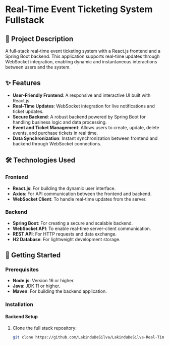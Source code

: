 # Real-Time Event Ticketing System Fullstack

## 📖 Project Description
A full-stack real-time event ticketing system with a React.js frontend and a Spring Boot backend. This application supports real-time updates through WebSocket integration, enabling dynamic and instantaneous interactions between users and the system.

## ✨ Features
- **User-Friendly Frontend**: A responsive and interactive UI built with React.js.
- **Real-Time Updates**: WebSocket integration for live notifications and ticket updates.
- **Secure Backend**: A robust backend powered by Spring Boot for handling business logic and data processing.
- **Event and Ticket Management**: Allows users to create, update, delete events, and purchase tickets in real time.
- **Data Synchronization**: Instant synchronization between frontend and backend through WebSocket connections.

## 🛠️ Technologies Used
### Frontend
- **React.js**: For building the dynamic user interface.
- **Axios**: For API communication between the frontend and backend.
- **WebSocket Client**: To handle real-time updates from the server.

### Backend
- **Spring Boot**: For creating a secure and scalable backend.
- **WebSocket API**: To enable real-time server-client communication.
- **REST API**: For HTTP requests and data exchange.
- **H2 Database**: For lightweight development storage.

## 🚀 Getting Started
### Prerequisites
- **Node.js**: Version 16 or higher.
- **Java**: JDK 11 or higher.
- **Maven**: For building the backend application.

### Installation
#### Backend Setup
1. Clone the full stack repository:
   ```bash
   git clone https://github.com/LakinduDeSilva/LakinduDeSilva-Real-Time_Evet_Ticketing_System_Fullstack.git
